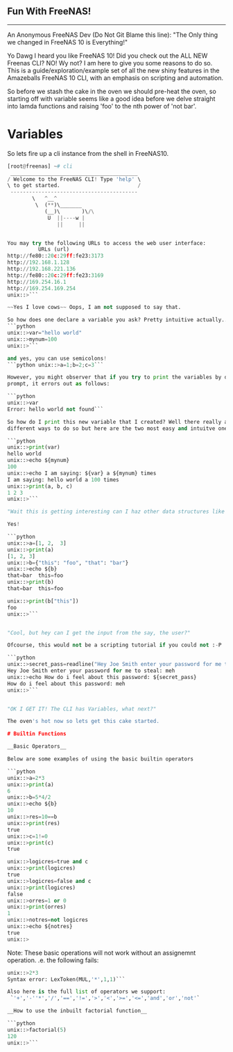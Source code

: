 Fun With FreeNAS!
------
------

An Anonymous FreeNAS Dev (Do Not Git Blame this line): "The Only thing we changed in FreeNAS 10 is
Everything!"

Yo Dawg I heard you like FreeNAS 10! Did you check out the ALL NEW Freenas CLI? NO! Wy not? I am
here to give you some reasons to do so. This is a guide/exploration/example set of all the new shiny
features in the Amazeballs FreeNAS 10 CLI, with an emphasis on scripting and automation.

So before we stash the cake in the oven we should pre-heat the oven, so starting off with variable
seems like a good idea before we delve straight into lamda functions and raising 'foo' to the nth
power of 'not bar'.

# Variables
So lets fire up a cli instance from the shell in FreeNAS10.

```python
[root@freenas] ~# cli
 _________________________________________ 
/ Welcome to the FreeNAS CLI! Type 'help' \
\ to get started.                         /
 ----------------------------------------- 
        \   ^__^
         \  (**)\_______
            (__)\       )\/\
             U  ||----w |
                ||     ||


You may try the following URLs to access the web user interface:
          URLs (url)
http://fe80::20c:29ff:fe23:3173 
http://192.168.1.128
http://192.168.221.136
http://fe80::20c:29ff:fe23:3169 
http://169.254.16.1
http://169.254.169.254
unix::>```

~~Yes I love cows~~ Oops, I am not supposed to say that.

So how does one declare a variable you ask? Pretty intuitive actually...
```python
unix::>var="hello world"
unix::>mynum=100
unix::>```

and yes, you can use semicolons!
```python unix::>a=1;b=2;c=3```

However, you might observer that if you try to print the variables by directyly typing them at our
prompt, it errors out as follows:

```python
unix::>var
Error: hello world not found```

So how do I print this new variable that I created? Well there really are a bunch of
different ways to do so but here are the two most easy and intuitve ones:

```python
unix::>print(var)
hello world 
unix::>echo ${mynum}
100
unix::>echo I am saying: ${var} a ${mynum} times
I am saying: hello world a 100 times
unix::>print(a, b, c)
1 2 3 
unix::>```

"Wait this is getting interesting can I haz other data structures like lists and dicts?"

Yes!

```python
unix::>a=[1, 2,  3]
unix::>print(a)
[1, 2, 3]
unix::>b={"this": "foo", "that": "bar"}
unix::>echo ${b}
that=bar  this=foo
unix::>print(b)
that=bar  this=foo

unix::>print(b["this"])
foo 
unix::>```


"Cool, but hey can I get the input from the say, the user?"

Ofcourse, this would not be a scripting tutorial if you could not :-P

```python
unix::>secret_pass=readline("Hey Joe Smith enter your password for me to steal: ");
Hey Joe Smith enter your password for me to steal: meh
unix::>echo How do i feel about this password: ${secret_pass}
How do i feel about this password: meh
unix::>```


"OK I GET IT! The CLI has Variables, what next?"

The oven's hot now so lets get this cake started.

# Builtin Functions

__Basic Operators__

Below are some examples of using the basic builtin operators

```python
unix::>a=2*3
unix::>print(a)
6 
unix::>b=5*4/2
unix::>echo ${b}
10
unix::>res=10==b
unix::>print(res)
true 
unix::>c=1!=0
unix::>print(c)
true 

unix::>logicres=true and c
unix::>print(logicres)
true
unix::>logicres=false and c
unix::>print(logicres)
false 
unix::>orres=1 or 0
unix::>print(orres)
1
unix::>notres=not logicres
unix::>echo ${notres}
true
unix::>
```

Note: These basic operations will not work without an assignemnt operation. .e. the following fails:

```python
unix::>2*3
Syntax error: LexToken(MUL,'*',1,1)```

Also here is the full list of operators we support:
 `'+','-''*','/','==','!=','>','<','>=','<=','and','or','not'`

__How to use the inbuilt factorial function__

```python
unix::>factorial(5)
120
unix::>```

